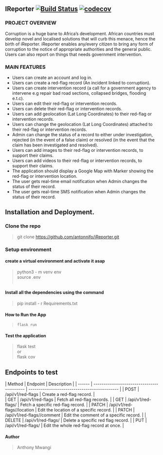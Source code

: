 ## IReporter [![Build Status](https://travis-ci.org/antonnifo/iReporter.svg?branch=patch-comment-162297565)](https://travis-ci.org/antonnifo/iReporter) [![codecov](https://codecov.io/gh/antonnifo/iReporter/branch/patch-comment-162297565/graph/badge.svg)](https://codecov.io/gh/antonnifo/iReporter)


### PROJECT OVERVIEW

Corruption is a huge bane to Africa’s development. African countries must develop novel and localised solutions that will curb this menace, hence the birth of iReporter.
iReporter enables any/every citizen to bring any form of corruption to the notice of appropriate authorities and the general public. Users can also report on things that needs government intervention.

### MAIN FEATURES

- Users can create an account and log in.
- Users can create a red-flag record (An incident linked to corruption).
- Users can create intervention record (a call for a government agency to intervene e.g repair bad road sections, collapsed bridges, flooding e.t.c).
- Users can edit their red-flag or intervention records.
- Users can delete their red-flag or intervention records.
- Users can add geolocation (Lat Long Coordinates) to their red-flag or intervention records.
- Users can change the geolocation (Lat Long Coordinates) attached to their red-flag or intervention records.
- Admin can change the status of a record to either under investigation, rejected (in the event of a false claim) or resolved (in the event that the claim has been investigated and resolved).
- Users can add images to their red-flag or intervention records, to support their claims.
- Users can add videos to their red-flag or intervention records, to support their claims.
- The application should display a Google Map with Marker showing the red-flag or intervention location.
- The user gets real-time email notification when Admin changes the status of their record.
- The user gets real-time SMS notification when Admin changes the status of their record.

## Installation and Deployment.

### Clone the repo
 > git clone https://github.com/antonnifo/iReporter.git

### Setup environment

#### create a virtual environment and activate it asap
> python3 - m venv env  
> source .env  
> ```.env

#### Install all the dependencies using the command
> pip install - r Requirements.txt

#### How to Run the App
> ```.env
> flask run

#### Test the application
> flask test  
> or  
> flask cov



## Endpoints to test  

| Method | Endpoint                                    | Description                                    |                      | ------ | ------------------------------------------- | ---------------------------------------------- |
| POST   | /api/v1/red-flags                           | Create a red-flag record.                      |                     
| GET    | /api/v1/red-flags                           | Fetch all red-flag records.                    |
| GET    | /api/v1/red-flags/<red-flag-id>             | Fetch a specific red-flag record.              |
| PATCH  | /api/v1/red-flags/<red-flag-id>/location    | Edit the location of a specific record.        |
| PATCH  | /api/v1/red-flags/<red-flag-id>/comment     | Edit the comment of a specific record.         |
| DELETE | /api/v1/red-flags/<red-flag-id>             | Delete a specific red flag record.             |
| PUT    | /api/v1/red-flags/<red-flag-id>             | Edit the whole red-flag record at once.        |

#### Author
> Anthony Mwangi
